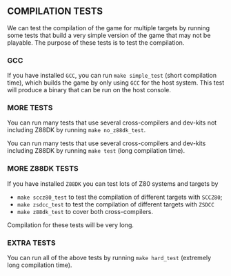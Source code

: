 ## COMPILATION TESTS

We can test the compilation of the game for multiple targets by running some tests that build a very simple version of the game that may not be playable.
The purpose of these tests is to test the compilation.

### GCC
If you have installed `GCC`, you can run `make simple_test` (short compilation time), which builds the game by only using `GCC` for the host system.
This test will produce a binary that can be run on the host console.

### MORE TESTS
You can run many tests that use several cross-compilers and dev-kits not including Z88DK by running `make no_z88dk_test`.

You can run many tests that use several cross-compilers and dev-kits including Z88DK by running `make test` (long compilation time).

### MORE Z88DK TESTS
If you have installed `Z88DK` you can test lots of Z80 systems and targets by 
- `make sccz80_test` to test the compilation of different targets with `SCCZ80`;
- `make zsdcc_test` to test the compilation of different targets with `ZSDCC`
- `make z88dk_test` to cover both cross-compilers.

Compilation for these tests will be very long.

### EXTRA TESTS
You can run all of the above tests by running `make hard_test` (extremely long compilation time).